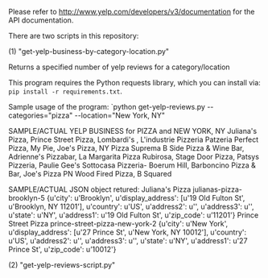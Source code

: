 Please refer to http://www.yelp.com/developers/v3/documentation for the API
documentation.

There are two scripts in this repository:

(1) "get-yelp-business-by-category-location.py"

Returns a specified number of yelp reviews for a category/location

This program requires the Python requests library, which you can install via:
`pip install -r requirements.txt`.

Sample usage of the program:
`python get-yelp-reviews.py --categories="pizza" --location="New York, NY" 

SAMPLE/ACTUAL YELP BUSINESS for PIZZA and NEW YORK, NY
    Juliana's Pizza, Prince Street Pizza, Lombardi's , L'industrie Pizzeria
    Patzeria Perfect Pizza, My Pie, Joe's Pizza, NY Pizza Suprema
    B Side Pizza & Wine Bar, Adrienne's Pizzabar, La Margarita Pizza
    Rubirosa, Stage Door Pizza, Patsys Pizzeria, Paulie Gee's
    Sottocasa Pizzeria- Boerum Hill, Barboncino Pizza & Bar, Joe's Pizza
    PN Wood Fired Pizza, B Squared

SAMPLE/ACTUAL JSON object retured:
Juliana's Pizza julianas-pizza-brooklyn-5 {u'city': u'Brooklyn', u'display_address': 
                                           [u'19 Old Fulton St', u'Brooklyn, NY 11201'], 
                                            u'country': u'US', u'address2': u'', 
                                            u'address3': u'', u'state': u'NY', 
                                            u'address1': u'19 Old Fulton St', u'zip_code': u’11201'}
Prince Street Pizza prince-street-pizza-new-york-2 {u'city': u'New York', u'display_address': 
                                                    [u'27 Prince St', u'New York, NY 10012'], 
                                                     u'country': u'US', u'address2': u'', 
                                                     u'address3': u'', u'state': u'NY', 
                                                     u'address1': u'27 Prince St', u'zip_code': u’10012'}

(2) "get-yelp-reviews-script.py"


